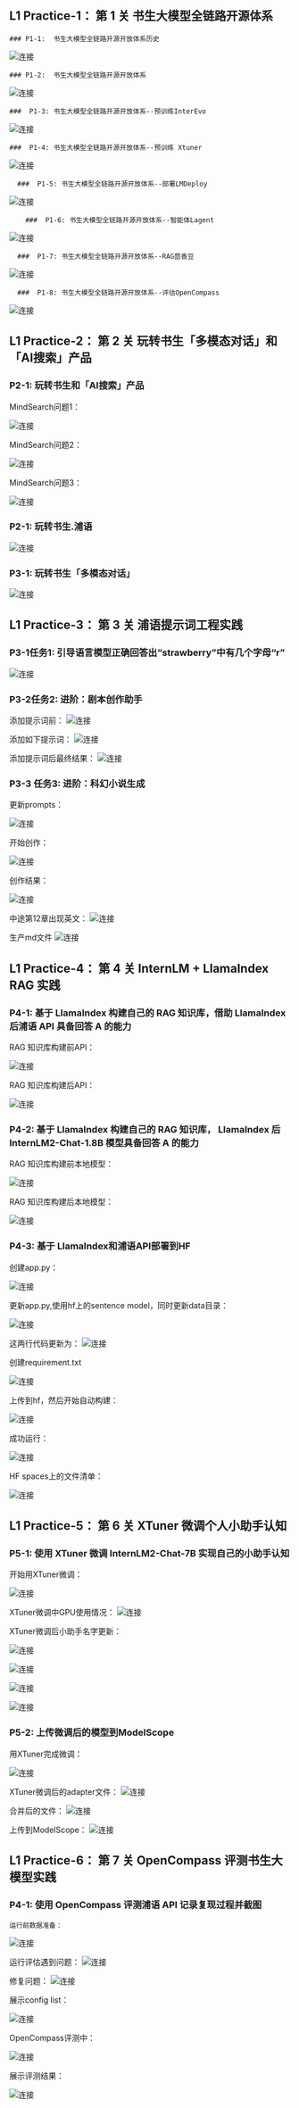 ## L1   Practice-1： 第 1 关	书生大模型全链路开源体系	



    ### P1-1:  书生大模型全链路开源开放体系历史	
  
  ![连接](./assets/L1/intern_intro_history.jpg)
    
    
    ### P1-2:  书生大模型全链路开源开放体系

  ![连接](./assets/L1/intern_intro_sys.jpg)
  
  
    ###  P1-3: 书生大模型全链路开源开放体系--预训练InterEvo
  
  ![连接](./assets/L1/intern_intro_sys2.jpg)

    ###  P1-4: 书生大模型全链路开源开放体系--预训练 Xtuner
  
  ![连接](./assets/L1/intern_intro_sys3.jpg)

      ###  P1-5: 书生大模型全链路开源开放体系--部署LMDeploy
  
  ![连接](./assets/L1/intern_intro_sys4.jpg)

        ###  P1-6: 书生大模型全链路开源开放体系--智能体Lagent
  
  ![连接](./assets/L1/intern_intro_sys5.jpg)

      ###  P1-7: 书生大模型全链路开源开放体系--RAG茴香豆
  
  ![连接](./assets/L1/intern_intro_sys6-RAG.jpg)

      ###  P1-8: 书生大模型全链路开源开放体系--评估OpenCompass
  
  ![连接](./assets/L1/intern_intro_sys7-eval.jpg)






## L1 Practice-2： 第 2 关	玩转书生「多模态对话」和「AI搜索」产品


  
  ### P2-1: 玩转书生和「AI搜索」产品

  MindSearch问题1：

  ![连接](./assets/L1/Q1-1.jpg)
  
  MindSearch问题2：

  ![连接](./assets/L1/Q1-2.jpg)
  
  MindSearch问题3：

  ![连接](./assets/L1/Q1-3.jpg)

  ### P2-1: 玩转书生.浦语

  ![连接](./assets/L1/Q2-1.jpg)

  ### P3-1: 玩转书生「多模态对话」

  ![连接](./assets/L1/Q3-1.jpg)


## L1 Practice-3： 第 3 关	浦语提示词工程实践	


  ### P3-1任务1: 引导语言模型正确回答出“strawberry”中有几个字母“r”

  
  ![连接](./assets/L1/Prompt-3r.jpg)
  

  

  ### P3-2任务2: 进阶：剧本创作助手
  
  添加提示词前：
  ![连接](./assets/L1/juben-1.jpg)

  添加如下提示词：
  ![连接](./assets/L1/juben-prompt.jpg)

  添加提示词后最终结果：
   ![连接](./assets/L1/juben-2-addingprompt.jpg)



### P3-3 任务3: 进阶：科幻小说生成

更新prompts：

  ![连接](./assets/L1/book-1.jpg)

开始创作：

  ![连接](./assets/L1/book-2.jpg)

创作结果：

  ![连接](./assets/L1/book-3.jpg)

中途第12章出现英文：
  ![连接](./assets/L1/book-4.jpg)

生产md文件
  ![连接](./assets/L1/book-5.jpg)




## L1 Practice-4： 第 4 关	InternLM + LlamaIndex RAG 实践	


  ### P4-1: 基于 LlamaIndex 构建自己的 RAG 知识库，借助 LlamaIndex 后浦语 API 具备回答 A 的能力

RAG 知识库构建前API：

  ![连接](./assets/L1/llamaIndexapi_before-rag.jpg)

RAG 知识库构建后API：

  ![连接](./assets/L1/llamaIndexapi_after-rag.jpg)

 



  ### P4-2: 基于 LlamaIndex 构建自己的 RAG 知识库， LlamaIndex 后 InternLM2-Chat-1.8B 模型具备回答 A 的能力

  RAG 知识库构建前本地模型：

  ![连接](./assets/L1/llamaIndexlocal_streamlit-1.jpg)

RAG 知识库构建后本地模型：

  ![连接](./assets/L1/llamaIndexlocal_streamlit-2.jpg)


  ### P4-3: 基于 LlamaIndex和浦语API部署到HF

  创建app.py：

  ![连接](./assets/L1/L1-4-LLamaIndexRAG-HF-apppy.jpg)

  更新app.py,使用hf上的sentence model，同时更新data目录：

  ![连接](./assets/L1/L1-4-LLamaIndexRAG-HF-updatingapp.jpg)

  这两行代码更新为：
  ![连接](./assets/L1/L1-4-LLamaIndexRAG-HF-updatingapp-updated.jpg)

  创建requirement.txt

  ![连接](./assets/L1/L1-4-LLamaIndexRAG-HF-requimenttxt.jpg)
  

  上传到hf，然后开始自动构建：

  ![连接](./assets/L1/L1-4-LLamaIndexRAG-HF-building.jpg)


  成功运行：

  ![连接](./assets/L1/L1-4-LLamaIndexRAG-HF-running.jpg)

  HF spaces上的文件清单：

  ![连接](./assets/L1/L1-4-LLamaIndexRAG-HF-files.jpg)




  
## L1 Practice-5： 第 6 关	XTuner 微调个人小助手认知

  ### P5-1: 使用 XTuner 微调 InternLM2-Chat-7B 实现自己的小助手认知

开始用XTuner微调：

  ![连接](./assets/L1/xtuner-1.jpg)

XTuner微调中GPU使用情况：
  ![连接](./assets/L1/xtuner-1-gpu.jpg)

XTuner微调后小助手名字更新：

  ![连接](./assets/L1/xtuner-after.jpg)

  ![连接](./assets/L1/xtuner-after2.jpg)


  ![连接](./assets/L1/xtuner-after3.jpg)

  ![连接](./assets/L1/xtuner-after4.jpg)

### P5-2: 上传微调后的模型到ModelScope

用XTuner完成微调：

  ![连接](./assets/L1/L1-5-Xtuner-HF-SFTfile.png)

XTuner微调后的adapter文件：
  ![连接](./assets/L1/L1-5-Xtuner-HF-adapter.png)

合并后的文件：
  ![连接](./assets/L1/L1-5-Xtuner-HF-files.png)  

上传到ModelScope：
  ![连接](./assets/L1/L1-5-Xtuner-HF-ModelScopeWeb.png)  


  ## L1 Practice-6： 第 7 关	OpenCompass 评测书生大模型实践

  ### P4-1: 使用 OpenCompass 评测浦语 API 记录复现过程并截图
    运行前数据准备：

  ![连接](./assets/L1/OpenCompass-1-data.jpg)

  运行评估遇到问题：
  ![连接](./assets/L1/OpenCompass-1-config-error.jpg)

 修复问题：
  ![连接](./assets/L1/OpenCompass-1-config-error-fix.jpg)

  展示config list：

  ![连接](./assets/L1/OpenCompass-1-config.jpg)

  OpenCompass评测中：

  ![连接](./assets/L1/OpenCompass-1-inference-1.jpg)

  展示评测结果：

  ![连接](./assets/L1/OpenCompass-1-result.jpg)



